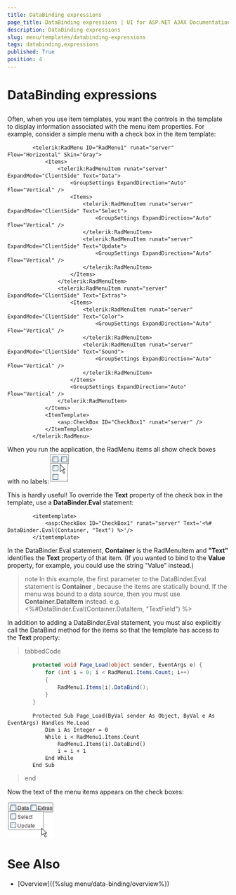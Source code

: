 ```yaml
---
title: DataBinding expressions
page_title: DataBinding expressions | UI for ASP.NET AJAX Documentation
description: DataBinding expressions
slug: menu/templates/databinding-expressions
tags: databinding,expressions
published: True
position: 4
---
```


# DataBinding expressions



## 

Often, when you use item templates, you want the controls in the template to display information associated with the menu item properties. For example, consider a simple menu with a check box in the item template:

````ASPNET
	    <telerik:RadMenu ID="RadMenu1" runat="server" Flow="Horizontal" Skin="Gray">
	        <Items>
	            <telerik:RadMenuItem runat="server" ExpandMode="ClientSide" Text="Data">
	                <GroupSettings ExpandDirection="Auto" Flow="Vertical" />
	                <Items>
	                    <telerik:RadMenuItem runat="server" ExpandMode="ClientSide" Text="Select">
	                        <GroupSettings ExpandDirection="Auto" Flow="Vertical" />
	                    </telerik:RadMenuItem>
	                    <telerik:RadMenuItem runat="server" ExpandMode="ClientSide" Text="Update">
	                        <GroupSettings ExpandDirection="Auto" Flow="Vertical" />
	                    </telerik:RadMenuItem>
	                </Items>
	            </telerik:RadMenuItem>
	            <telerik:RadMenuItem runat="server" ExpandMode="ClientSide" Text="Extras">
	                <Items>
	                    <telerik:RadMenuItem runat="server" ExpandMode="ClientSide" Text="Color">
	                        <GroupSettings ExpandDirection="Auto" Flow="Vertical" />
	                    </telerik:RadMenuItem>
	                    <telerik:RadMenuItem runat="server" ExpandMode="ClientSide" Text="Sound">
	                        <GroupSettings ExpandDirection="Auto" Flow="Vertical" />
	                    </telerik:RadMenuItem>
	                </Items>
	                <GroupSettings ExpandDirection="Auto" Flow="Vertical" />
	            </telerik:RadMenuItem>
	        </Items>
	        <ItemTemplate>
	            <asp:CheckBox ID="CheckBox1" runat="server" />
	        </ItemTemplate>
	    </telerik:RadMenu>
````



When you run the application, the RadMenu items all show check boxes with no labels:![RadMenu Unbound Template](images/menu_unboundtemplate.png)

This is hardly useful! To override the __Text__ property of the check box in the template, use a __DataBinder.Eval__ statement:

````ASPNET
	    <itemtemplate>    
	        <asp:CheckBox ID="CheckBox1" runat="server" Text='<%# DataBinder.Eval(Container, "Text") %>'/>
	    </itemtemplate>
````



In the DataBinder.Eval statement, __Container__ is the RadMenuItem and __"Text"__ identifies the __Text__ property of that item. (If you wanted to bind to the __Value__ property, for example, you could use the string "Value" instead.)

>note In this example, the first parameter to the DataBinder.Eval statement is __Container__ , because the items are statically bound. If the menu was bound to a data source, then you must use __Container.DataItem__ instead. e.g.<%#DataBinder.Eval(Container.DataItem, "TextField") %>
>


In addition to adding a DataBinder.Eval statement, you must also explicitly call the DataBind method for the items so that the template has access to the __Text__ property:

>tabbedCode

````C#
	    protected void Page_Load(object sender, EventArgs e) { 
	        for (int i = 0; i < RadMenu1.Items.Count; i++) 
	        { 
	            RadMenu1.Items[i].DataBind(); 
	        } 
	    }
````
````VB.NET
	    Protected Sub Page_Load(ByVal sender As Object, ByVal e As EventArgs) Handles Me.Load
	        Dim i As Integer = 0
	        While i < RadMenu1.Items.Count
	            RadMenu1.Items(i).DataBind()
	            i = i + 1
	        End While
	    End Sub
````
>end

Now the text of the menu items appears on the check boxes:

![RadMenu Bound Template](images/menu_boundtemplate.png)

# See Also

 * [Overview]({%slug menu/data-binding/overview%})
